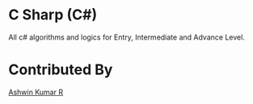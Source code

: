 # C Sharp (C#)
All c# algorithms and logics for Entry, Intermediate and Advance Level.

# Contributed By
[Ashwin Kumar R](https://github.com/Ash515)